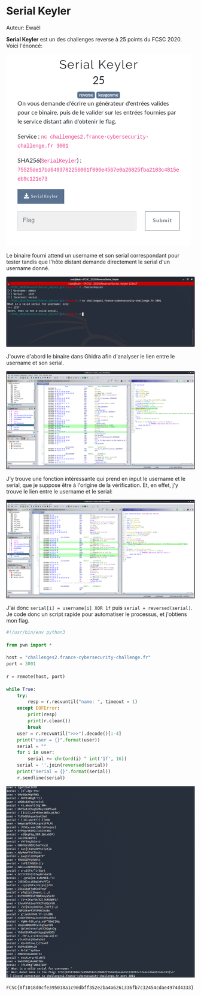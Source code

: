 # Serial Keyler

Auteur: Ewaël

**Serial Keyler** est un des challenges reverse à 25 points du FCSC 2020. Voici l'énoncé:

![SerialKeyler](serialkeyler.png)

Le binaire fourni attend un username et son serial correspondant pour tester tandis que l'hôte distant demande directement le serial d'un username donné.

![test](test.png)

J'ouvre d'abord le binaire dans Ghidra afin d'analyser le lien entre le username et son serial.

![ghidra](ghidra.png)

J'y trouve une fonction intéressante qui prend en input le username et le serial, que je suppose être à l'origine de la vérification. Et, en effet, j'y trouve le lien entre le username et le serial:

![check](check.png)

J'ai donc `serial[i] = username[i] XOR 1f` puis `serial = reversed(serial)`. Je code donc un script rapide pour automatiser le processus, et j'obtiens mon flag.

```python
#!/usr/bin/env python3

from pwn import *

host = "challenges2.france-cybersecurity-challenge.fr"
port = 3001

r = remote(host, port)

while True:
    try:
        resp = r.recvuntil("name: ", timeout = 1)
    except EOFError:
        print(resp)
        print(r.clean())
        break
    user = r.recvuntil(">>>").decode()[:-4]
    print("user = {}".format(user))
    serial = ""
    for i in user:
        serial += chr(ord(i) ^ int('1f', 16))
    serial = ''.join(reversed(serial))
    print("serial = {}".format(serial))
    r.sendline(serial)
```

![flag](flag.png)

`FCSC{8f1018d0cfe395018a1c90dbff352e2ba4a6261336fb7c32454cdae4974d4333}`
